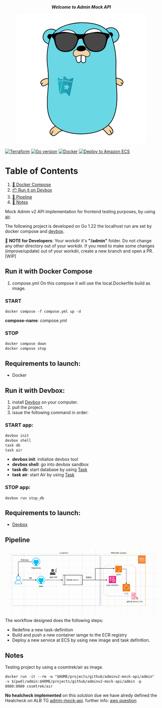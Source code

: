 **_<p style="text-align: center;">Welcome to Admin Mock API</p>_**

<p align="center">
  <img src="/.github/media/go-clorian.png" />
</p>

[![Terraform](https://img.shields.io/badge/Terraform-1s?style=flat&logo=terraform&labelColor=white&color=back)](https://www.terraform.io/)
[![Go version](https://img.shields.io/badge/Go%201.22-1s?style=flat&logo=go&labelColor=white)](https://tip.golang.org/doc/go1.22)
[![Docker](https://img.shields.io/badge/Docker-1s?style=flat&logo=Docker&labelColor=white&color=blue)](https://www.docker.com/)
[![Deploy to Amazon ECS](https://github.com/tiqueteo/adminv2-mock-api/actions/workflows/deploy.yml/badge.svg?branch=infra)](https://github.com/tiqueteo/adminv2-mock-api/actions/workflows/deploy.yml)

# Table of Contents

1. [🐋 Docker Compose](#run-it-with-docker-compose)
2. [📦 Run it on Devbox](#run-it-with-devbox)
3. [🧪 Pipeline](#pipeline)
4. [📄 Notes](#notes)

Mock Admin v2 API implementation for frontend testing purposes, by using [air](https://github.com/cosmtrek/air).

The following project is developed on Go 1.22 the localhost run are set by docker compose and [devbox](https://www.jetify.com/devbox/docs/quickstart/).

🛂 **NOTE for Developers**: Your workdir it's **"/admin"** folder. Do not change any other directory out of your workdir. If you need to make some changes (improve/update) out of your workdir, create a new branch and open a PR. [WIP]

## Run it with Docker Compose

1. compose.yml
   On this compose it will use the local.Dockerfile build as image.

### START

```
docker compose -f compose.yml up -d
```

**compose-name**: compose.yml

### STOP

```
docker compose down
docker compose stop
```

## Requirements to launch:

- Docker

## Run it with Devbox:

1. install [Devbox](https://www.jetify.com/devbox/docs/quickstart/) on your computer.
2. pull the project.
3. issue the following command in order:

### START app:

```
devbox init
devbox shell
task db
task air
```

- **devbox init**: initialize devbox tool
- **devbox shell**: go into devbox sandbox
- **task db**: start database by using [Task](https://taskfile.dev/)
- **task air**: start Air by using [Task](https://taskfile.dev/)

### STOP app:

```
devbox run stop_db
```

## Requirements to launch:

- [Devbox](https://www.jetify.com/devbox/docs/quickstart/)

## Pipeline

![](/.github/media/workflow.png)

The workflow designed does the following steps:

- Redefine a new task-definition
- Build and push a new container iamge to the ECR registry
- Deploy a new service at ECS by using new image and task definition.

## Notes

Testing project by using a cosmtrek/air as image.

```
docker run -it --rm -w "$HOME/projects/github/adminv2-mock-api/admin" -v $(pwd)/admin:$HOME/projects/github/adminv2-mock-api/admin -p 8080:8080 cosmtrek/air
```

**No healcheck implemented** on this solution due we have alredy defined the Healcheck on ALB TG [admin-mock-api](arn:aws:elasticloadbalancing:eu-west-1:227320912480:targetgroup/admin-mock-api/1c0ea9a901028fa6). further info: [aws question](https://repost.aws/questions/QUdmR0oMn2Spa61RpKGWyPfg/ecs-should-i-use-alb-healthchecks-container-healthchecks-or-both)
